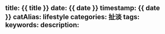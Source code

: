title: {{ title }}
date: {{ date }}
timestamp: {{ date }}
catAlias: lifestyle
categories: 扯淡
tags:
keywords:
description:
---
